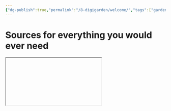 ```yaml
---
{"dg-publish":true,"permalink":"/8-digigarden/welcome/","tags":["gardenEntry"],"noteIcon":"2"}
---
```


# Sources for everything you would ever need
<iframe 
	
    height="800" 
    width="700" 
    src="https://fmhy.net" 
    frameborder="0" 
    allowfullscreen 
    style="float: left; margin-right: 20px; border: none;">
</iframe>
